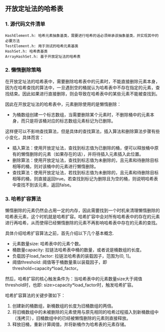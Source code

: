 ## 开放定址法的哈希表

### 1. 源代码文件清单
```
HashElement.h: 哈希元素抽象基类，需要进行哈希的话必须继承该抽象基类，并实现其中的必要方法
TestElement.h: 用于测试的哈希元素基类
HashSet.h: 哈希表基类
ArrayHashSet.h: 基于开放定址法的哈希表
```

### 2. 懒惰删除策略

在开放定址法的哈希表中，需要删除哈希表中的元素时，不能直接删除元素本身，因为在哈希查找的算法中，一旦遇到空的桶就认为哈希表中不存在指定的元素，查找结束。因此如果进行直接删除，则会导致在哈希表中的某些元素不能被查找到。

因此在开放定址法的哈希表中，元素删除使用的是懒惰删除：

+ 为桶数组创建一个标志数组，当需要删除某个元素时，不删除桶中的元素本身，而只是将该桶对应的标志数组元素标记为已删除。

这样便可以不影响查找算法，但是具体的查找算法，插入算法和删除算法步骤有些小变化，具体而言：

+ 插入算法：使用开放定址法，查找到标志值为已删除的桶，便可以释放桶中原有的懒惰删除的元素（如果存在的话），并将待插入元素插入此位置。
+ 删除算法：使用开放定址法，查找到标志值为未删除的，且元素和待删除目标相等的桶，则对该桶中的元素进行懒惰删除。
+ 查找算法：使用开放定址法，若找到标志值为未删除的，且元素和待删除目标相等的桶，则直接返回true。若查找到标记为删除且为空的桶，则说明哈希表中查找不到该元素，返回false。

### 3. 哈希扩容算法
懒惰删除的元素仍然会占用一定的内存，因此需要找到一个时机来清理懒惰删除的哈希表元素，这个时机就是哈希扩容。哈希扩容中会对所有哈希表中的存在的元素进行再哈希，从而使得已经懒惰删除的元素不再影响哈希表中存在的元素的查找。

具体介绍哈希扩容算法之前，首先介绍以下几个基本概念.

+ 元素数量size: 哈希表中的元素个数。
+ 桶数量capacity: 拉链法哈希表中桶的数量，或者说是桶数组的长度。
+ 负载因子load_factor: 拉链法哈希表的装载因子，范围为(0, 1]。
+ 阈值threshold: 阈值等于桶数量乘以装载因子，即threshold=capacity\*load_factor。

然后，哈希扩容的核心触发条件为：当哈希表中的元素数量size大于阈值threshold时，也即: size>capacity\*load_factor时，触发哈希扩容。

哈希扩容算法的关键步骤如下：  
1. 创建新的桶数组，新桶数组的长度为旧桶数组的两倍。
2. 将旧桶数组中的未被删除的元素使用与原先相同的哈希过程插入到新桶数组中（浅拷贝），旧桶数组中的已经被懒惰删除的元素则直接释放。
3. 释放旧桶，重新计算阈值，并将新桶作为哈希表的元素存储。






